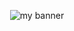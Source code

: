 <p align="center">
  <img src="https://drive.google.com/uc?export=view&id=1h1tYsy9L2R7qIEDVCMkatlt7fecZuSgy" alt="my banner">
</p>
